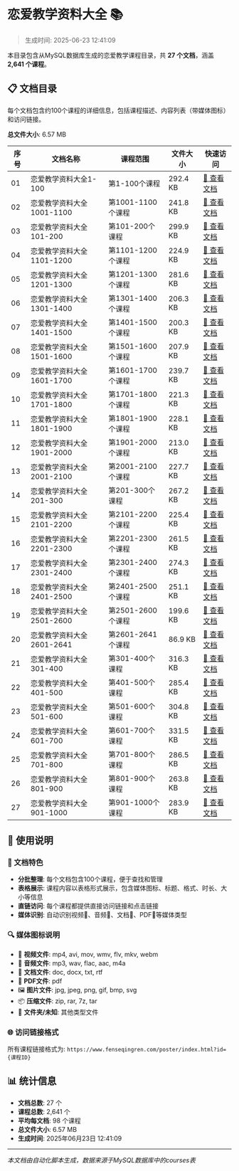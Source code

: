 # 恋爱教学资料大全 📚

> 生成时间: 2025-06-23 12:41:09

本目录包含从MySQL数据库生成的恋爱教学课程目录，共 **27 个文档**，涵盖 **2,641 个课程**。

## 📋 文档目录

每个文档包含约100个课程的详细信息，包括课程描述、内容列表（带媒体图标）和访问链接。

**总文件大小**: 6.57 MB

| 序号 | 文档名称 | 课程范围 | 文件大小 | 快速访问 |
|------|----------|----------|----------|----------|
| 01 | 恋爱教学资料大全1-100 | 第1-100个课程 | 292.4 KB | [📖 查看文档](./恋爱教学资料大全1-100.md) |
| 02 | 恋爱教学资料大全1001-1100 | 第1001-1100个课程 | 241.8 KB | [📖 查看文档](./恋爱教学资料大全1001-1100.md) |
| 03 | 恋爱教学资料大全101-200 | 第101-200个课程 | 299.9 KB | [📖 查看文档](./恋爱教学资料大全101-200.md) |
| 04 | 恋爱教学资料大全1101-1200 | 第1101-1200个课程 | 224.9 KB | [📖 查看文档](./恋爱教学资料大全1101-1200.md) |
| 05 | 恋爱教学资料大全1201-1300 | 第1201-1300个课程 | 281.6 KB | [📖 查看文档](./恋爱教学资料大全1201-1300.md) |
| 06 | 恋爱教学资料大全1301-1400 | 第1301-1400个课程 | 206.3 KB | [📖 查看文档](./恋爱教学资料大全1301-1400.md) |
| 07 | 恋爱教学资料大全1401-1500 | 第1401-1500个课程 | 200.3 KB | [📖 查看文档](./恋爱教学资料大全1401-1500.md) |
| 08 | 恋爱教学资料大全1501-1600 | 第1501-1600个课程 | 207.9 KB | [📖 查看文档](./恋爱教学资料大全1501-1600.md) |
| 09 | 恋爱教学资料大全1601-1700 | 第1601-1700个课程 | 239.7 KB | [📖 查看文档](./恋爱教学资料大全1601-1700.md) |
| 10 | 恋爱教学资料大全1701-1800 | 第1701-1800个课程 | 221.3 KB | [📖 查看文档](./恋爱教学资料大全1701-1800.md) |
| 11 | 恋爱教学资料大全1801-1900 | 第1801-1900个课程 | 228.1 KB | [📖 查看文档](./恋爱教学资料大全1801-1900.md) |
| 12 | 恋爱教学资料大全1901-2000 | 第1901-2000个课程 | 213.0 KB | [📖 查看文档](./恋爱教学资料大全1901-2000.md) |
| 13 | 恋爱教学资料大全2001-2100 | 第2001-2100个课程 | 227.7 KB | [📖 查看文档](./恋爱教学资料大全2001-2100.md) |
| 14 | 恋爱教学资料大全201-300 | 第201-300个课程 | 267.2 KB | [📖 查看文档](./恋爱教学资料大全201-300.md) |
| 15 | 恋爱教学资料大全2101-2200 | 第2101-2200个课程 | 225.4 KB | [📖 查看文档](./恋爱教学资料大全2101-2200.md) |
| 16 | 恋爱教学资料大全2201-2300 | 第2201-2300个课程 | 261.5 KB | [📖 查看文档](./恋爱教学资料大全2201-2300.md) |
| 17 | 恋爱教学资料大全2301-2400 | 第2301-2400个课程 | 274.3 KB | [📖 查看文档](./恋爱教学资料大全2301-2400.md) |
| 18 | 恋爱教学资料大全2401-2500 | 第2401-2500个课程 | 251.1 KB | [📖 查看文档](./恋爱教学资料大全2401-2500.md) |
| 19 | 恋爱教学资料大全2501-2600 | 第2501-2600个课程 | 199.6 KB | [📖 查看文档](./恋爱教学资料大全2501-2600.md) |
| 20 | 恋爱教学资料大全2601-2641 | 第2601-2641个课程 | 86.9 KB | [📖 查看文档](./恋爱教学资料大全2601-2641.md) |
| 21 | 恋爱教学资料大全301-400 | 第301-400个课程 | 316.3 KB | [📖 查看文档](./恋爱教学资料大全301-400.md) |
| 22 | 恋爱教学资料大全401-500 | 第401-500个课程 | 285.4 KB | [📖 查看文档](./恋爱教学资料大全401-500.md) |
| 23 | 恋爱教学资料大全501-600 | 第501-600个课程 | 304.8 KB | [📖 查看文档](./恋爱教学资料大全501-600.md) |
| 24 | 恋爱教学资料大全601-700 | 第601-700个课程 | 331.5 KB | [📖 查看文档](./恋爱教学资料大全601-700.md) |
| 25 | 恋爱教学资料大全701-800 | 第701-800个课程 | 286.5 KB | [📖 查看文档](./恋爱教学资料大全701-800.md) |
| 26 | 恋爱教学资料大全801-900 | 第801-900个课程 | 263.8 KB | [📖 查看文档](./恋爱教学资料大全801-900.md) |
| 27 | 恋爱教学资料大全901-1000 | 第901-1000个课程 | 283.9 KB | [📖 查看文档](./恋爱教学资料大全901-1000.md) |

## 📖 使用说明

### 🎯 文档特色
- **分批整理**: 每个文档包含100个课程，便于查找和管理
- **表格展示**: 课程内容以表格形式展示，包含媒体图标、标题、格式、时长、大小等信息
- **直链访问**: 每个课程都提供直接访问链接和点击链接
- **媒体识别**: 自动识别视频🎥、音频🎵、文档📄、PDF📕等媒体类型

### 🔍 媒体图标说明
- 🎥 **视频文件**: mp4, avi, mov, wmv, flv, mkv, webm
- 🎵 **音频文件**: mp3, wav, flac, aac, m4a
- 📄 **文档文件**: doc, docx, txt, rtf
- 📕 **PDF文件**: pdf
- 🖼️ **图片文件**: jpg, jpeg, png, gif, bmp, svg
- 📦 **压缩文件**: zip, rar, 7z, tar
- 📁 **文件夹/未知**: 其他类型文件

### 🌐 访问链接格式
所有课程链接格式为: `https://www.fenseqingren.com/poster/index.html?id={课程ID}`

## 📊 统计信息

- **文档总数**: 27 个
- **课程总数**: 2,641 个
- **平均每文档**: 98 个课程
- **总文件大小**: 6.57 MB
- **生成时间**: 2025年06月23日 12:41:09

---

*本文档由自动化脚本生成，数据来源于MySQL数据库中的courses表*

